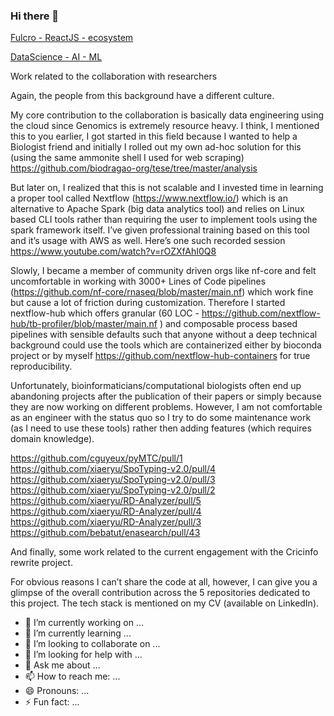 ### Hi there 👋

[Fulcro - ReactJS - ecosystem](./Fulcro_ReactJS_Ecosystem.md)

 
[DataScience - AI - ML](./DataScience_AI_ML.md)

Work related to the collaboration with researchers
 
Again, the people from this background have a different culture.
 
My core contribution to the collaboration is basically data engineering using the cloud since Genomics is extremely resource heavy. I think, I mentioned this to you earlier, I got started in this field because I wanted to help a Biologist friend and initially I rolled out my own ad-hoc solution for this (using the same ammonite shell I used for web scraping) https://github.com/biodragao-org/tese/tree/master/analysis
 
But later on, I realized that this is not scalable and I invested  time in learning a proper tool called Nextflow (https://www.nextflow.io/) which is an alternative to Apache Spark (big data analytics tool) and relies on Linux based CLI tools rather than requiring the user to implement tools using the spark framework itself. I’ve given professional training based on this tool and it’s usage with AWS as well. Here’s one such recorded session https://www.youtube.com/watch?v=rOZXfAhI0Q8
 
Slowly, I became a member of community driven orgs like nf-core and felt uncomfortable in working with 3000+ Lines of Code pipelines (https://github.com/nf-core/rnaseq/blob/master/main.nf) which work fine but cause a lot of friction during customization. Therefore I started nextflow-hub which offers granular (60 LOC - https://github.com/nextflow-hub/tb-profiler/blob/master/main.nf ) and composable process based pipelines with sensible defaults such that anyone without a deep technical background could use the tools which are containerized either by bioconda project or by myself  https://github.com/nextflow-hub-containers for true reproducibility.
 
Unfortunately, bioinformaticians/computational biologists often end up abandoning projects after the publication of their papers or simply because they are now working on different problems. However, I am not comfortable as an engineer with the status quo so I try to do some maintenance work (as I need to use these tools) rather then adding features (which requires domain knowledge).
 
https://github.com/cguyeux/pyMTC/pull/1
https://github.com/xiaeryu/SpoTyping-v2.0/pull/4
https://github.com/xiaeryu/SpoTyping-v2.0/pull/3
https://github.com/xiaeryu/SpoTyping-v2.0/pull/2
https://github.com/xiaeryu/RD-Analyzer/pull/5
https://github.com/xiaeryu/RD-Analyzer/pull/4
https://github.com/xiaeryu/RD-Analyzer/pull/3
https://github.com/bebatut/enasearch/pull/43
 
 
 
 
And finally, some work related to the current engagement with the Cricinfo rewrite project.
 
For obvious reasons I can’t share the code at all, however, I can give you a glimpse of the overall contribution across the 5 repositories dedicated to this project. The tech stack is mentioned on my CV (available on LinkedIn).



- 🔭 I’m currently working on ...
- 🌱 I’m currently learning ...
- 👯 I’m looking to collaborate on ...
- 🤔 I’m looking for help with ...
- 💬 Ask me about ...
- 📫 How to reach me: ...
- 😄 Pronouns: ...
- ⚡ Fun fact: ...

